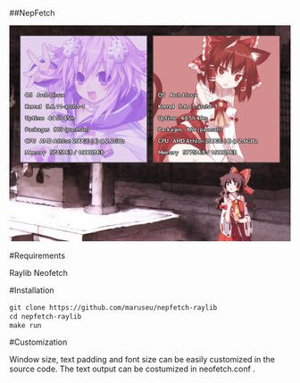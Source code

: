 ##NepFetch

![nepfetch](demo.png "nepFetch")

#Requirements

Raylib
Neofetch

#Installation

```
git clone https://github.com/maruseu/nepfetch-raylib
cd nepfetch-raylib
make run
```

#Customization

Window size, text padding and font size can be easily customized in the source code.
The text output can be costumized in neofetch.conf .
